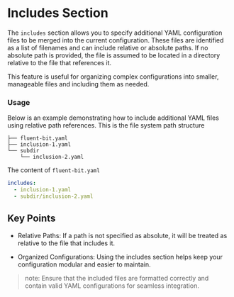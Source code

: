 # Includes Section

The `includes` section allows you to specify additional YAML configuration files to be merged into the current configuration. These files are identified as a list of filenames and can include relative or absolute paths. If no absolute path is provided, the file is assumed to be located in a directory relative to the file that references it.

This feature is useful for organizing complex configurations into smaller, manageable files and including them as needed.

### Usage

Below is an example demonstrating how to include additional YAML files using relative path references. This is the file system path structure

```
├── fluent-bit.yaml
├── inclusion-1.yaml
└── subdir
    └── inclusion-2.yaml
```

The content of `fluent-bit.yaml`

```yaml
includes:
  - inclusion-1.yaml
  - subdir/inclusion-2.yaml
```

## Key Points

- Relative Paths: If a path is not specified as absolute, it will be treated as relative to the file that includes it.

- Organized Configurations: Using the includes section helps keep your configuration modular and easier to maintain.

> note: Ensure that the included files are formatted correctly and contain valid YAML configurations for seamless integration.
